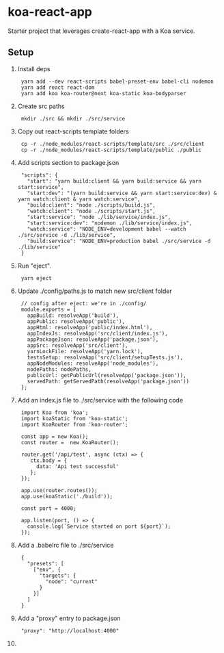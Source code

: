 # koa-react-app

Starter project that leverages create-react-app with a Koa service.

## Setup

1. Install deps

        yarn add --dev react-scripts babel-preset-env babel-cli nodemon
        yarn add react react-dom
        yarn add koa koa-router@next koa-static koa-bodyparser
        
2. Create src paths

        mkdir ./src && mkdir ./src/service
        
3. Copy out react-scripts template folders

        cp -r ./node_modules/react-scripts/template/src ./src/client
        cp -r ./node_modules/react-scripts/template/public ./public
        
4. Add scripts section to package.json

        "scripts": {
          "start": "yarn build:client && yarn build:service && yarn start:service",
          "start:dev": "(yarn build:service && yarn start:service:dev) & yarn watch:client & yarn watch:service",
          "build:client": "node ./scripts/build.js",
          "watch:client": "node ./scripts/start.js",
          "start:service": "node ./lib/service/index.js",
          "start:service:dev": "nodemon ./lib/service/index.js",
          "watch:service": "NODE_ENV=development babel --watch ./src/service -d ./lib/service",
          "build:service": "NODE_ENV=production babel ./src/service -d ./lib/service"
        }
        
5. Run "eject".

        yarn eject
        
6. Update ./config/paths.js to match new src/client folder

        // config after eject: we're in ./config/
        module.exports = {
          appBuild: resolveApp('build'),
          appPublic: resolveApp('public'),
          appHtml: resolveApp('public/index.html'),
          appIndexJs: resolveApp('src/client/index.js'),
          appPackageJson: resolveApp('package.json'),
          appSrc: resolveApp('src/client'),
          yarnLockFile: resolveApp('yarn.lock'),
          testsSetup: resolveApp('src/client/setupTests.js'),
          appNodeModules: resolveApp('node_modules'),
          nodePaths: nodePaths,
          publicUrl: getPublicUrl(resolveApp('package.json')),
          servedPath: getServedPath(resolveApp('package.json'))
        };

7. Add an index.js file to ./src/service with the following code

        import Koa from 'koa';
        import koaStatic from 'koa-static';
        import KoaRouter from 'koa-router';
        
        const app = new Koa();
        const router =  new KoaRouter();
        
        router.get('/api/test', async (ctx) => {
           ctx.body = {
             data: 'Api test successful'
           };
        });
        
        app.use(router.routes());
        app.use(koaStatic('./build'));
        
        const port = 4000;
        
        app.listen(port, () => {
          console.log(`Service started on port ${port}`);
        });
        
8. Add a .babelrc file to ./src/service

        {
          "presets": [
            ["env", {
              "targets": {
                "node": "current"
              }
            }]
          ]
        }

9. Add a "proxy" entry to package.json

        "proxy": "http://localhost:4000"
        
10. 
